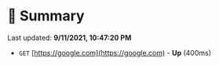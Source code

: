 # 📖 Summary
Last updated: **9/11/2021, 10:47:20 PM**

- `GET` [https://google.com](https://google.com) - **Up** (400ms)
